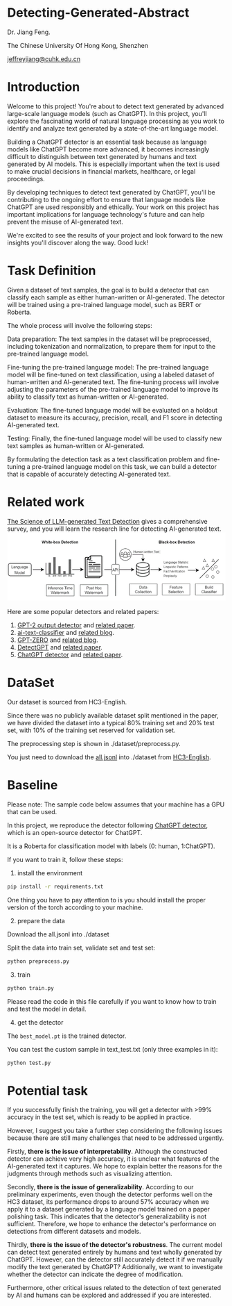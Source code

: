 # Detecting-Generated-Abstract

Dr. Jiang Feng. 

The Chinese University Of Hong Kong, Shenzhen

jeffreyjiang@cuhk.edu.cn

# Introduction

Welcome to this project! You're about to detect text generated by advanced large-scale language models (such as ChatGPT). In this project, you'll explore the fascinating world of natural language processing as you work to identify and analyze text generated by a state-of-the-art language model.

Building a ChatGPT detector is an essential task because as language models like ChatGPT become more advanced, it becomes increasingly difficult to distinguish between text generated by humans and text generated by AI models. This is especially important when the text is used to make crucial decisions in financial markets, healthcare, or legal proceedings.

By developing techniques to detect text generated by ChatGPT, you'll be contributing to the ongoing effort to ensure that language models like ChatGPT are used responsibly and ethically. Your work on this project has important implications for language technology's future and can help prevent the misuse of AI-generated text.

We're excited to see the results of your project and look forward to the new insights you'll discover along the way. Good luck!

# Task Definition

Given a dataset of text samples, the goal is to build a detector that can classify each sample as either human-written or AI-generated. The detector will be trained using a pre-trained language model, such as BERT or Roberta.

The whole process will involve the following steps:

Data preparation: The text samples in the dataset will be preprocessed, including tokenization and normalization, to prepare them for input to the pre-trained language model.

Fine-tuning the pre-trained language model: The pre-trained language model will be fine-tuned on text classification, using a labeled dataset of human-written and AI-generated text. The fine-tuning process will involve adjusting the parameters of the pre-trained language model to improve its ability to classify text as human-written or AI-generated.

Evaluation: The fine-tuned language model will be evaluated on a holdout dataset to measure its accuracy, precision, recall, and F1 score in detecting AI-generated text.

Testing: Finally, the fine-tuned language model will be used to classify new text samples as human-written or AI-generated.

By formulating the detection task as a text classification problem and fine-tuning a pre-trained language model on this task, we can build a detector that is capable of accurately detecting AI-generated text.

# Related work

[The Science of LLM-generated Text Detection](https://drive.google.com/file/d/1U8oQNU4f-1c4hJG9vdFuV4xfa10mrKXC/view?usp=sharing) gives a comprehensive survey, and you will learn the research line for detecting AI-generated text.
![The overview of the LLM-generated text detection.](image.png)

Here are some popular detectors and related papers:

1. [GPT-2 output detector](https://openai-openai-detector.hf.space/) and [related paper](https://d4mucfpksywv.cloudfront.net/papers/GPT_2_Report.pdf).
2. [ai-text-classifier](https://platform.openai.com/ai-text-classifier) and [related blog](https://platform.openai.com/ai-text-classifier).
3. [GPT-ZERO](https://gptzero.me/) and [related blog](https://www.digitaltrends.com/computing/gptzero-how-to-detect-chatgpt-plagiarism/#dt-heading-how-does-gptzero-work).
4. [DetectGPT](https://detectgpt.ericmitchell.ai/) and [related paper](https://arxiv.org/pdf/2301.11305v1.pdf).
5. [ChatGPT detector](https://huggingface.co/spaces/Hello-SimpleAI/chatgpt-detector-single) and [related paper](https://arxiv.org/pdf/2301.07597.pdf).

# DataSet
Our dataset is sourced from HC3-English. 

Since there was no publicly available dataset split mentioned in the paper, we have divided the dataset into a typical 80% training set and 20% test set, with 10% of the training set reserved for validation set. 

The preprocessing step is shown in ./dataset/preprocess.py. 

You just need to download the [all.jsonl](https://huggingface.co/datasets/Hello-SimpleAI/HC3/blob/main/all.jsonl) into ./dataset from [HC3-English](https://huggingface.co/datasets/Hello-SimpleAI/HC3/tree/main).

# Baseline
Please note: The sample code below assumes that your machine has a GPU that can be used.

In this project, we reproduce the detector following [ChatGPT detector](https://huggingface.co/spaces/Hello-SimpleAI/chatgpt-detector-single), which is an open-source detector for ChatGPT.

It is a Roberta for classification model with labels (0: human, 1:ChatGPT).

If you want to train it, follow these steps:

1. install the environment

```bash
pip install -r requirements.txt
```

One thing you have to pay attention to is you should install the proper version of the torch according to your machine. 

2. prepare the data

Download the all.jsonl into ./dataset

Split the data into train set, validate set and test set:

```bash
python preprocess.py
```

3. train
```bash
python train.py
```

Please read the code in this file carefully if you want to know how to train and test the model in detail.

4. get the detector

The ```best_model.pt``` is the trained detector.

You can test the custom sample in text_test.txt (only three examples in it):

```bash
python test.py
```

# Potential task

If you successfully finish the training, you will get a detector with >99% accuracy in the test set, which is ready to be applied in practice.

However, I suggest you take a further step considering the following issues because there are still many challenges that need to be addressed urgently.

Firstly, **there is the issue of interpretability**. Although the constructed detector can achieve very high accuracy, it is unclear what features of the AI-generated text it captures. We hope to explain better the reasons for the judgments through methods such as visualizing attention.

Secondly, **there is the issue of generalizability**. According to our preliminary experiments, even though the detector performs well on the HC3 dataset, its performance drops to around 57% accuracy when we apply it to a dataset generated by a language model trained on a paper polishing task. This indicates that the detector's generalizability is not sufficient. Therefore, we hope to enhance the detector's performance on detections from different datasets and models.

Thirdly, **there is the issue of the detector's robustness**. The current model can detect text generated entirely by humans and text wholly generated by ChatGPT. However, can the detector still accurately detect it if we manually modify the text generated by ChatGPT? Additionally, we want to investigate whether the detector can indicate the degree of modification.

Furthermore, other critical issues related to the detection of text generated by AI and humans can be explored and addressed if you are interested.


